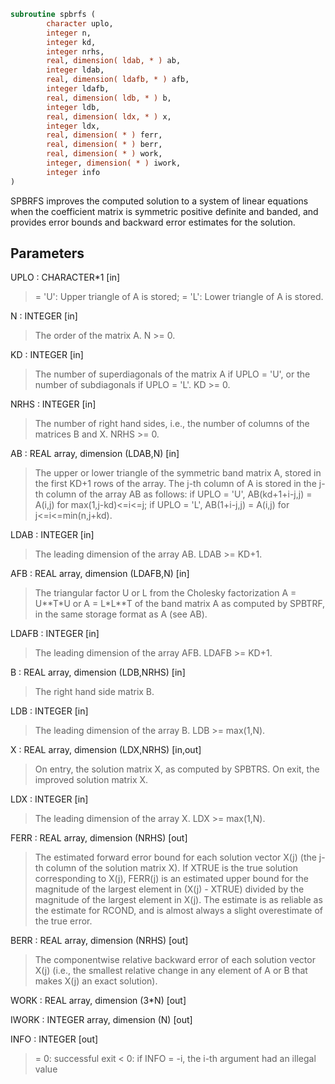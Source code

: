 ```fortran
subroutine spbrfs (
        character uplo,
        integer n,
        integer kd,
        integer nrhs,
        real, dimension( ldab, * ) ab,
        integer ldab,
        real, dimension( ldafb, * ) afb,
        integer ldafb,
        real, dimension( ldb, * ) b,
        integer ldb,
        real, dimension( ldx, * ) x,
        integer ldx,
        real, dimension( * ) ferr,
        real, dimension( * ) berr,
        real, dimension( * ) work,
        integer, dimension( * ) iwork,
        integer info
)
```

SPBRFS improves the computed solution to a system of linear
equations when the coefficient matrix is symmetric positive definite
and banded, and provides error bounds and backward error estimates
for the solution.

## Parameters
UPLO : CHARACTER\*1 [in]
> = 'U':  Upper triangle of A is stored;
> = 'L':  Lower triangle of A is stored.

N : INTEGER [in]
> The order of the matrix A.  N >= 0.

KD : INTEGER [in]
> The number of superdiagonals of the matrix A if UPLO = 'U',
> or the number of subdiagonals if UPLO = 'L'.  KD >= 0.

NRHS : INTEGER [in]
> The number of right hand sides, i.e., the number of columns
> of the matrices B and X.  NRHS >= 0.

AB : REAL array, dimension (LDAB,N) [in]
> The upper or lower triangle of the symmetric band matrix A,
> stored in the first KD+1 rows of the array.  The j-th column
> of A is stored in the j-th column of the array AB as follows:
> if UPLO = 'U', AB(kd+1+i-j,j) = A(i,j) for max(1,j-kd)<=i<=j;
> if UPLO = 'L', AB(1+i-j,j)    = A(i,j) for j<=i<=min(n,j+kd).

LDAB : INTEGER [in]
> The leading dimension of the array AB.  LDAB >= KD+1.

AFB : REAL array, dimension (LDAFB,N) [in]
> The triangular factor U or L from the Cholesky factorization
> A = U\*\*T\*U or A = L\*L\*\*T of the band matrix A as computed by
> SPBTRF, in the same storage format as A (see AB).

LDAFB : INTEGER [in]
> The leading dimension of the array AFB.  LDAFB >= KD+1.

B : REAL array, dimension (LDB,NRHS) [in]
> The right hand side matrix B.

LDB : INTEGER [in]
> The leading dimension of the array B.  LDB >= max(1,N).

X : REAL array, dimension (LDX,NRHS) [in,out]
> On entry, the solution matrix X, as computed by SPBTRS.
> On exit, the improved solution matrix X.

LDX : INTEGER [in]
> The leading dimension of the array X.  LDX >= max(1,N).

FERR : REAL array, dimension (NRHS) [out]
> The estimated forward error bound for each solution vector
> X(j) (the j-th column of the solution matrix X).
> If XTRUE is the true solution corresponding to X(j), FERR(j)
> is an estimated upper bound for the magnitude of the largest
> element in (X(j) - XTRUE) divided by the magnitude of the
> largest element in X(j).  The estimate is as reliable as
> the estimate for RCOND, and is almost always a slight
> overestimate of the true error.

BERR : REAL array, dimension (NRHS) [out]
> The componentwise relative backward error of each solution
> vector X(j) (i.e., the smallest relative change in
> any element of A or B that makes X(j) an exact solution).

WORK : REAL array, dimension (3\*N) [out]

IWORK : INTEGER array, dimension (N) [out]

INFO : INTEGER [out]
> = 0:  successful exit
> < 0:  if INFO = -i, the i-th argument had an illegal value
